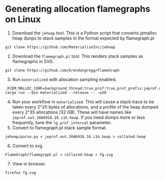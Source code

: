 # Generating allocation flamegraphs on Linux

1. Download the `jeheap` tool. This is a Python script that converts jemalloc heap dunps to stack samples in the format expected by flamegraph.pl
```
git clone https://github.com/MaterializeInc/jeheap
```
2. Download the `flamegraph.pl` tool. This renders stack samples as flamegraphs in SVG.
```
git clone https://github.com/brendangregg/FlameGraph
```
3. Run `materialized` with allocation sampling enabled.
```
_RJEM_MALLOC_CONF=background_thread:true,prof:true,prof_prefix:jeprof.out,prof_final:true,lg_prof_sample:20,lg_prof_interval:35 cargo run --bin materialized --release -- -w30
```
4. Run your workflow in `materialized`. This will cause a stack trace to be taken every 2^20 bytes of allocations, and 
a profile of the heap dumped every 2^35 allocations (32 GB). These will have names
like `jeprof.out.2606918.16.i16.heap`. If you need dumps more or less frequently, tune the `lg_prof_interval` parameter.
5. Convert to flamegraph.pl stack sample format.
```
jeheap/parse.py < jeprof.out.2606918.16.i16.heap > collated.heap
```
6. Convert to svg.
```
FlameGraph/flamegraph.pl < collated.heap > fg.svg
```
7. View in browser.
```
firefox fg.svg
```
